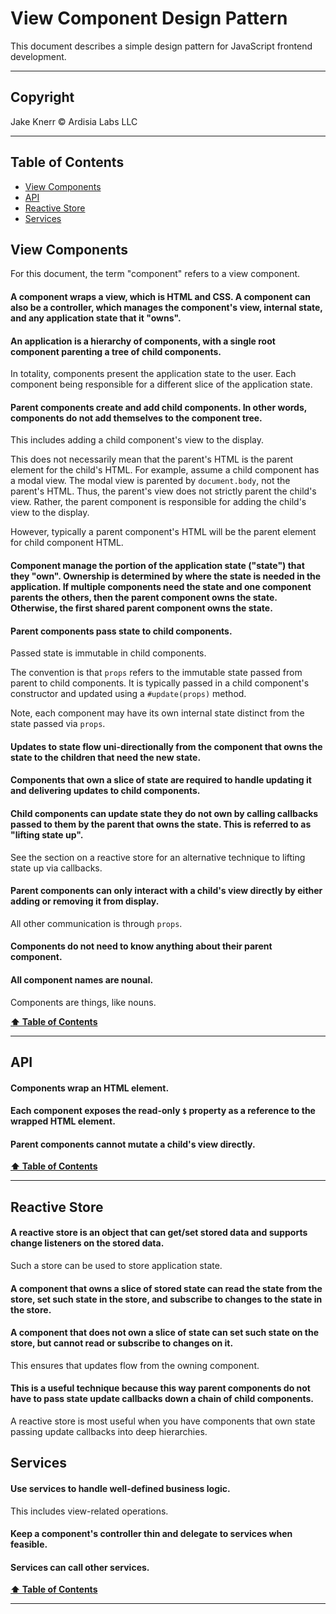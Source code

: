 # View Component Design Pattern <!-- omit in toc -->

This document describes a simple design pattern for JavaScript frontend development.

---

## Copyright <!-- omit in toc -->

Jake Knerr © Ardisia Labs LLC

---

## Table of Contents <a id="toc" name="toc"></a> <!-- omit in toc -->

- [View Components](#view-components)
- [API](#api)
- [Reactive Store](#reactive-store)
- [Services](#services)

## View Components

For this document, the term "component" refers to a view component.

#### A component wraps a view, which is HTML and CSS. A component can also be a controller, which manages the component's view, internal state, and any application state that it "owns".

#### An application is a hierarchy of components, with a single root component parenting a tree of child components.

In totality, components present the application state to the user. Each component being responsible for a different slice of the application state.

#### Parent components create and add child components. In other words, components do not add themselves to the component tree.

This includes adding a child component's view to the display.

This does not necessarily mean that the parent's HTML is the parent element for the child's HTML. For example, assume a child component has a modal view. The modal view is parented by `document.body`, not the parent's HTML. Thus, the parent's view does not strictly parent the child's view. Rather, the parent component is responsible for adding the child's view to the display.

However, typically a parent component's HTML will be the parent element for child component HTML.

#### Component manage the portion of the application state ("state") that they "own". Ownership is determined by where the state is needed in the application. If multiple components need the state and one component parents the others, then the parent component owns the state. Otherwise, the first shared parent component owns the state.

#### Parent components pass state to child components.

Passed state is immutable in child components.

The convention is that `props` refers to the immutable state passed from parent to child components. It is typically passed in a child component's constructor and updated using a `#update(props)` method.

Note, each component may have its own internal state distinct from the state passed via `props`.

#### Updates to state flow uni-directionally from the component that owns the state to the children that need the new state.

#### Components that own a slice of state are required to handle updating it and delivering updates to child components.

#### Child components can update state they do not own by calling callbacks passed to them by the parent that owns the state. This is referred to as "lifting state up".

See the section on a reactive store for an alternative technique to lifting state up via callbacks.

#### Parent components can only interact with a child's view directly by either adding or removing it from display.

All other communication is through `props`.

#### Components do not need to know anything about their parent component.

#### All component names are nounal.

Components are things, like nouns.

**[⬆ Table of Contents](#toc)**

---

## API

#### Components wrap an HTML element.

#### Each component exposes the read-only `$` property as a reference to the wrapped HTML element.

#### Parent components cannot mutate a child's view directly.

**[⬆ Table of Contents](#toc)**

---

## Reactive Store

#### A reactive store is an object that can get/set stored data and supports change listeners on the stored data.

Such a store can be used to store application state.

#### A component that owns a slice of stored state can read the state from the store, set such state in the store, and subscribe to changes to the state in the store.

#### A component that does not own a slice of state can set such state on the store, but cannot read or subscribe to changes on it.

This ensures that updates flow from the owning component.

#### This is a useful technique because this way parent components do not have to pass state update callbacks down a chain of child components.

A reactive store is most useful when you have components that own state passing update callbacks into deep hierarchies.

## Services

#### Use services to handle well-defined business logic.

This includes view-related operations.

#### Keep a component's controller thin and delegate to services when feasible.

#### Services can call other services.

**[⬆ Table of Contents](#toc)**

---
